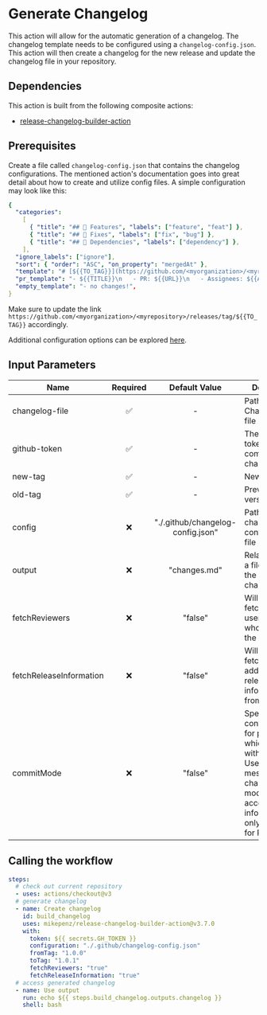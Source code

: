 # Generate Changelog

This action will allow for the automatic generation of a changelog. The changelog template needs to be configured using a `changelog-config.json`. This action will then create a changelog for the new release and update the changelog file in your repository.

## Dependencies

This action is built from the following composite actions:

- [release-changelog-builder-action](https://github.com/mikepenz/release-changelog-builder-action)

## Prerequisites

Create a file called `changelog-config.json` that contains the changelog configurations. The mentioned action's documentation goes into great detail about how to create and utilize config files. A simple configuration may look like this:

```yaml
{
  "categories":
    [
      { "title": "## 🚀 Features", "labels": ["feature", "feat"] },
      { "title": "## 🐛 Fixes", "labels": ["fix", "bug"] },
      { "title": "## 🧪 Dependencies", "labels": ["dependency"] },
    ],
  "ignore_labels": ["ignore"],
  "sort": { "order": "ASC", "on_property": "mergedAt" },
  "template": "# [${{TO_TAG}}](https://github.com/<myorganization>/<myrepository>/releases/tag/${{TO_TAG}}) - ${{TO_TAG_DATE}}\n\n${{CHANGELOG}}\n<details>\n<summary>Uncategorized</summary>\n\n${{UNCATEGORIZED}}\n</details>\n",
  "pr_template": "- ${{TITLE}}\n   - PR: ${{URL}}\n   - Assignees: ${{ASSIGNEES[*]}}\n   - Reviewers: ${{REVIEWERS[*]}}\n   - Approvers: ${{APPROVERS[*]}}",
  "empty_template": "- no changes!",
}
```

Make sure to update the link `https://github.com/<myorganization>/<myrepository>/releases/tag/${{TO_TAG}}` accordingly.

Additional configuration options can be explored [here](https://github.com/mikepenz/release-changelog-builder-action#configuration-specification).

## Input Parameters

| Name                    | Required |           Default Value           | Description                                                                                                                                                  |
| ----------------------- | :------: | :-------------------------------: | ------------------------------------------------------------------------------------------------------------------------------------------------------------ |
| changelog-file          |    ✅    |                 -                 | Path to the Changelog.md file                                                                                                                                |
| github-token            |    ✅    |                 -                 | The GitHub token for committing the changes                                                                                                                  |
| new-tag                 |    ✅    |                 -                 | New version                                                                                                                                                  |
| old-tag                 |    ✅    |                 -                 | Previous version                                                                                                                                             |
| config                  |    ❌    | "./.github/changelog-config.json" | Path to the changelog config JSON file                                                                                                                       |
| output                  |    ❌    |           "changes.md"            | Relative path to a file to store the resulting changelog in.                                                                                                 |
| fetchReviewers          |    ❌    |              "false"              | Will enable fetching the users/reviewers who approved the PR.                                                                                                |
| fetchReleaseInformation |    ❌    |              "false"              | Will enable fetching additional release information from tags.                                                                                               |
| commitMode              |    ❌    |              "false"              | Special configuration for projects which work without PRs. Uses commit messages as changelog. This mode looses access to information only available for PRs. |

## Calling the workflow

```yaml
steps:
  # check out current repository
  - uses: actions/checkout@v3
  # generate changelog
  - name: Create changelog
    id: build_changelog
    uses: mikepenz/release-changelog-builder-action@v3.7.0
    with:
      token: ${{ secrets.GH_TOKEN }}
      configuration: "./.github/changelog-config.json"
      fromTag: "1.0.0"
      toTag: "1.0.1"
      fetchReviewers: "true"
      fetchReleaseInformation: "true"
  # access generated changelog
  - name: Use output
    run: echo ${{ steps.build_changelog.outputs.changelog }}
    shell: bash
```
